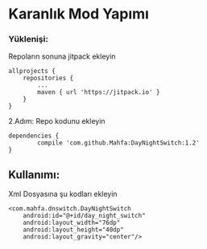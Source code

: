 # Karanlık Mod Yapımı





### Yüklenişi:
Repoların sonuna jitpack ekleyin

	allprojects {
		repositories {
			...
			maven { url 'https://jitpack.io' }
		}
	}
2.Adım:
Repo kodunu ekleyin

	dependencies {
	        compile 'com.github.Mahfa:DayNightSwitch:1.2'
	}
## Kullanımı:
Xml Dosyasına şu kodları ekleyin

    <com.mahfa.dnswitch.DayNightSwitch
        android:id="@+id/day_night_switch"
        android:layout_width="76dp"
        android:layout_height="40dp"
        android:layout_gravity="center"/>
	
	
